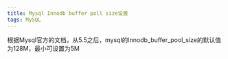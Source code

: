 ```yaml
---
title: Mysql Innodb buffer poll size设置
tags: MySQL
---
```



<p>根据Mysql官方的文档，从5.5之后，mysql的Innodb_buffer_pool_size的默认值为128M，最小可设置为5M</p>

